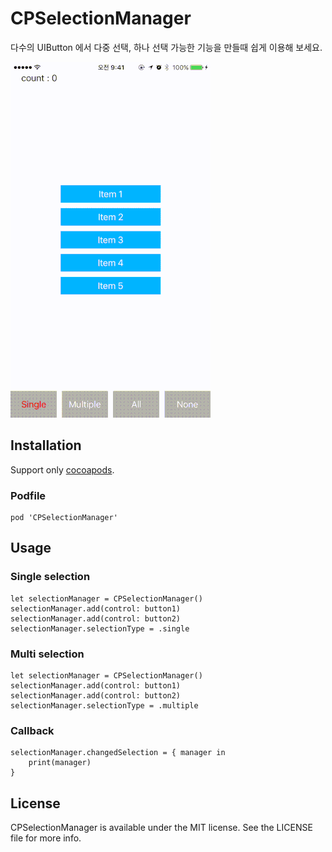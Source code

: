 # CPSelectionManager

다수의 UIButton 에서 다중 선택, 하나 선택 가능한 기능을 만들때 쉽게 이용해 보세요.

![Example](Screenshot/CPSelectionManager.gif)

## Installation

Support only [cocoapods](https://cocoapods.org).

### Podfile

```
pod 'CPSelectionManager'
```

## Usage

### Single selection
```
let selectionManager = CPSelectionManager()
selectionManager.add(control: button1)
selectionManager.add(control: button2)
selectionManager.selectionType = .single
```

### Multi selection
```
let selectionManager = CPSelectionManager()
selectionManager.add(control: button1)
selectionManager.add(control: button2)
selectionManager.selectionType = .multiple
```

### Callback
```
selectionManager.changedSelection = { manager in
    print(manager)
}
```

## License

CPSelectionManager is available under the MIT license. See the LICENSE file for more info.
